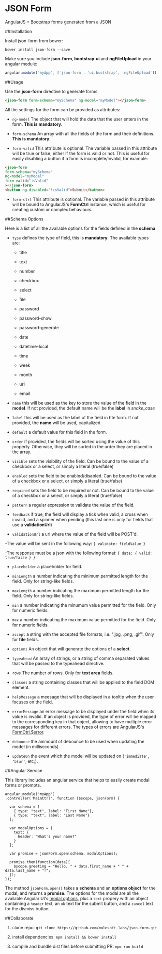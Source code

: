 # JSON Form
AngularJS + Bootstrap forms generated from a JSON

##Installation

Install json-form from bower:

```
bower install json-form --save
```

Make sure you include **json-form**, **bootstrap.ui** and **ngFileUpload** in your angular module:

```javascript
angular.module('myApp', ['json-form', 'ui.bootstrap', 'ngFileUpload'])
```

##Usage

Use the **json-form** directive to generate forms

```html
<json-form form-schema="mySchema" ng-model="myModel"></json-form>
```

All the settings for the form can be provided as attributes:
  
- `ng-model` The object that will hold the data that the user enters in the form. **This is mandatory**.

- `form-schema` An array with all the fields of the form and their definitions. **This is mandatory**.

- `form-valid` This attribute is optional. The variable passed in this attribute will be true or false, either if the form is valid or not. This is useful for easily disabling a button if a form is incomplete/invalid, for example:
```html
<json-form
form-schema="mySchema"
ng-model="myModel"
form-valid="isValid"
></json-form>
<button ng-disabled="!isValid">Submit</button>
```

- `form-ctrl` This attribute is optional. The variable passed in this attribute will be bound to AngularJS's **FormCtrl** instance, which is useful for creating custom or complex behaviours.

##Schema Options

Here is a list of all the available options for the fields defined in the **schema**

- `type` defines the type of field, this is **mandatory**. The available types are:

  * title

  * text

  * number

  * checkbox

  * select

  * file

  * password

  * password-show

  * password-generate

  * date

  * datetime-local

  * time

  * week

  * month

  * url

  * email

- `name` this will be used as the key to store the value of the field in the **model**. If not provided, the default name will be the **label** in *snake_case*

- `label` this will be used as the label of the field in hte form. If not provided, the **name** will be used, capitalized.

- `default` a default value for this field in the form.

- `order` if provided, the fields will be sorted using the value of this property. Otherwise, they will be sorted in the order they are placed in the array.

- `visible` sets the visibility of the field. Can be bound to the value of a checkbox or a select, or simply a literal (true/false)

- `enabled` sets the field to be enabled/disabled. Can be bound to the value of a checkbox or a select, or simply a literal (true/false)

- `required` sets the field to be required or not. Can be bound to the value of a checkbox or a select, or simply a literal (true/false)

- `pattern` a regular expression to validate the value of the field.

- `feedback` if true, the field will display a tick when valid, a cross when invalid, and a spinner when pending (this last one is only for fields that use a **validationUrl**)

- `validationUrl` a url where the value of the field will be POST'd. 

-The value will be sent in the following way: `{ validate: fieldValue }`

-The response must be a json with the following format: `{ data: { valid: true/false } }`

- `placeholder` a placeholder for field.

- `minLength` a number indicating the minimum permitted length for the field. Only for string-like fields.

- `maxLength` a number indicating the maximum permitted length for the field. Only for string-like fields.

- `min` a number indicating the minumum value permitted for the field. Only for numeric fields.

- `max` a number indicating the maximum value permitted for the field. Only for numeric fields.

- `accept` a string with the accepted file formats, i.e. ".jpg, .png, .gif". Only for **file** fields.

- `options` An object that will generate the options of a **select**.

- `typeahead` An array of strings, or a string of comma separated values that will be passed to the typeahead directive.

- `rows` The number of rows. Only for **text area** fields.

- `classes` a string containing classes that will be applied to the field DOM element.

- `helpMessage` a meesage that will be displayed in a tooltip when the user focuses on the field.

- `errorMessage` an error message to be displayed under the field when its value is invalid. If an object is provided, the type of error will be mapped to the corresponding key in that object, allowing to have multiple error messages for different errors. The types of errors are AngularJS's [FormCtrl.$error](https://docs.angularjs.org/api/ng/type/form.FormController).

- `debounce` the ammount of debounce to be used when updating the model (in milliseconds).

- `updateOn` the event which the model will be updated on (`'immediate'`, `'blur'`, etc;).

##Angular Service

This library includes an angular service that helps to easily create modal forms or prompts.

```
angular.module('myApp')
.controller('MainCtrl', function ($scope, jsonForm) {

  var schema = [
    { type: "text", label: "First Name"},
    { type: "text", label: "Last Name"}
  ];

  var modalOptions = {
    text: {
      header: "What's your name?"
    }
  };

  var promise = jsonForm.open(schema, modalOptions);

  promise.then(function(data){
    $scope.greeting = "Hello, " + data.first_name + " " + data.last_name + "!";
  });
});
```

The method `jsonForm.open()` takes a **schema** and an **options object** for the modal, and returns a **promise**. The options for the modal are all the available Angular UI's [modal options](https://angular-ui.github.io/bootstrap/#/modal), plus a `text` propery with an object containing a `header` text, an `ok` text for the submit button, and a `cancel` text for the dismiss button.

##Collaborate

1) clone repo: `git clone https://github.com/mulesoft-labs/json-form.git`

2) install dependencies: `npm install && bower install`

3) compile and bundle dist files before submitting PR: `npm run build`
